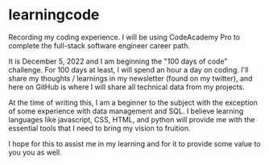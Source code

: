 # learningcode
Recording my coding experience. I will be using CodeAcademy Pro to complete the full-stack software engineer career path. 

It is December 5, 2022 and I am beginning the "100 days of code" challenge. 
For 100 days at least, I will spend an hour a day on coding. I'll share my thoughts / learnings in my newsletter (found on my twitter), and here on GitHub is where I will share all technical data from my projects. 

At the time of writing this, I am a beginner to the subject with the exception of some experience with data management and SQL. I believe learning languages like javascript, CSS, HTML, and python will provide me with the essential tools that I need to bring my vision to fruition. 

I hope for this to assist me in my learning and for it to provide some value to you you as well. 

